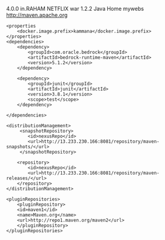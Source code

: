 <project xmlns="http://maven.apache.org/POM/4.0.0" xmlns:xsi="http://www.w3.org/201/XMLSchema-instance"
	xsi:schemaLocation="http://maven.apache.org/POM/4.0.0 http://maven.apache.org/maven-v4_0_0.xsd">
	<modelVersion>4.0.0</modelVersion>
	<groupId>in.RAHAM</groupId>
	<artifactId>NETFLIX</artifactId>
	<packaging>war</packaging>
	<version>1.2.2</version>
	<name>Java Home myweb</names>s
	<url>http://maven.apache.org</url>
	
	<properties
		<docker.image.prefix>kammana</docker.image.prefix>
	</properties>	
	<dependencies>
		<dependency>
		    <groupId>com.oracle.bedrock</groupId>
		    <artifactId>bedrock-runtime-maven</artifactId>
		    <version>5.1.2</version>
		</dependency>
		
		<dependency>
			<groupId>junit</groupId>
			<artifactId>junit</artifactId>
			<version>3.8.1</version>
			<scope>test</scope>
		</dependency>

	</dependencies>
	
	<distributionManagement>
		 <snapshotRepository>
		    <id>nexusRepo</id>
		    <url>http://13.233.230.166:8081/repository/maven-snapshots/</url>
		 </snapshotRepository>
		
		<repository>
		    <id>nexusRepo</id>
		    <url>http://13.233.230.166:8081/repository/maven-releases/</url>
		</repository>
  	</distributionManagement>
	
	<pluginRepositories>
	    <pluginRepository>    
		<id>maven1</id>
		<name>Maven.org</name>
		<url>http://repo1.maven.org/maven2</url>
	    </pluginRepository>
	</pluginRepositories>

	
</project>
